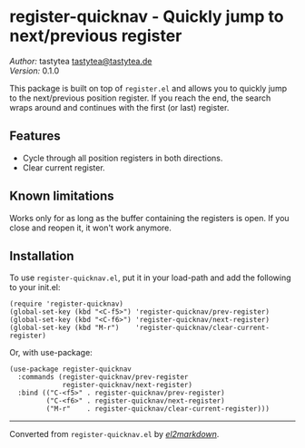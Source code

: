 # register-quicknav - Quickly jump to next/previous register

*Author:* tastytea <tastytea@tastytea.de><br>
*Version:* 0.1.0<br>

This package is built on top of `register.el` and allows you to quickly jump
to the next/previous position register.  If you reach the end, the search
wraps around and continues with the first (or last) register.

## Features

* Cycle through all position registers in both directions.
* Clear current register.

## Known limitations

Works only for as long as the buffer containing the registers is open.  If
you close and reopen it, it won't work anymore.

## Installation

To use `register-quicknav.el`, put it in your load-path and add the following
to your init.el:

    (require 'register-quicknav)
    (global-set-key (kbd "<C-f5>") 'register-quicknav/prev-register)
    (global-set-key (kbd "<C-f6>") 'register-quicknav/next-register)
    (global-set-key (kbd "M-r")    'register-quicknav/clear-current-register)

Or, with use-package:

    (use-package register-quicknav
      :commands (register-quicknav/prev-register
                 register-quicknav/next-register)
      :bind (("C-<f5>" . register-quicknav/prev-register)
             ("C-<f6>" . register-quicknav/next-register)
             ("M-r"    . register-quicknav/clear-current-register)))


---
Converted from `register-quicknav.el` by [*el2markdown*](https://github.com/Lindydancer/el2markdown).
